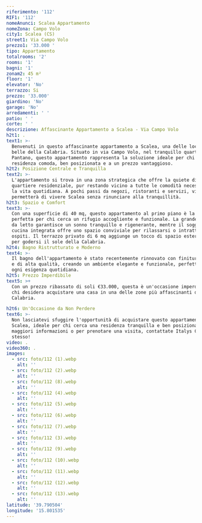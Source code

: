 ```yaml
---
riferimento: '112'
RIF1: '112'
nomeAnunci: Scalea Appartamento
nomeZona: Campo Volo
city1: Scalea (CS)
street1: Via Campo Volo
prezzo1: '33.000 '
tipo: Appartamento
totalrooms: '2'
rooms: '1'
bagni: '1'
zonam2: 45 m²
floor: '1'
elevator: 'No'
terrazzo: Si
prezzo: '33.000'
giardino: 'No'
garage: 'No'
arredamenti: ' '
patio: ' '
corte: ' '
descrizione: Affascinante Appartamento a Scalea - Via Campo Volo
h2t1: .
text1: >-
  Benvenuti in questo affascinante appartamento a Scalea, una delle località più
  belle della Calabria. Situato in via Campo Volo, nel tranquillo quartiere
  Pantano, questo appartamento rappresenta la soluzione ideale per chi cerca una
  residenza comoda, ben posizionata e a un prezzo vantaggioso.
h2t2: Posizione Centrale e Tranquilla
text2: >-
  L'appartamento si trova in una zona strategica che offre la quiete di un
  quartiere residenziale, pur restando vicino a tutte le comodità necessarie per
  la vita quotidiana. A pochi passi da negozi, ristoranti e servizi, vi
  permetterà di vivere Scalea senza rinunciare alla tranquillità.
h2t3: Spazio e Comfort
text3: >-
  Con una superficie di 40 mq, questo appartamento al primo piano è la scelta
  perfetta per chi cerca un rifugio accogliente e funzionale. La grande camera
  da letto garantisce un sonno tranquillo e rigenerante, mentre il soggiorno con
  cucina integrata offre uno spazio conviviale per rilassarsi o intrattenere gli
  ospiti. Il terrazzo privato di 6 mq aggiunge un tocco di spazio esterno ideale
  per godersi il sole della Calabria.
h2t4: Bagno Ristrutturato e Moderno
text4: >-
  Il bagno dell'appartamento è stato recentemente rinnovato con finiture moderne
  e di alta qualità, creando un ambiente elegante e funzionale, perfetto per
  ogni esigenza quotidiana.
h2t5: Prezzo Imperdibile
text5: >+
  Con un prezzo ribassato di soli €33.000, questa è un'occasione imperdibile per
  chi desidera acquistare una casa in una delle zone più affascinanti della
  Calabria.

h2t6: Un'Occasione da Non Perdere
text6: >-
  Non lasciatevi sfuggire l'opportunità di acquistare questo appartamento a
  Scalea, ideale per chi cerca una residenza tranquilla e ben posizionata. Per
  maggiori informazioni o per prenotare una visita, contattate Italys Casa oggi
  stesso!
video: .
video360: .
images:
  - src: foto/112 (1).webp
    alt: ''
  - src: foto/112 (2).webp
    alt: ''
  - src: foto/112 (8).webp
    alt: ''
  - src: foto/112 (4).webp
    alt: ''
  - src: foto/112 (5).webp
    alt: ''
  - src: foto/112 (6).webp
    alt: ''
  - src: foto/112 (7).webp
    alt: ''
  - src: foto/112 (3).webp
    alt: ''
  - src: foto/112 (9).webp
    alt: ''
  - src: foto/112 (10).webp
    alt: ''
  - src: foto/112 (11).webp
    alt: ''
  - src: foto/112 (12).webp
    alt: ''
  - src: foto/112 (13).webp
    alt: ''
latitude: '39.790504'
longitude: '15.801535'
---
```


